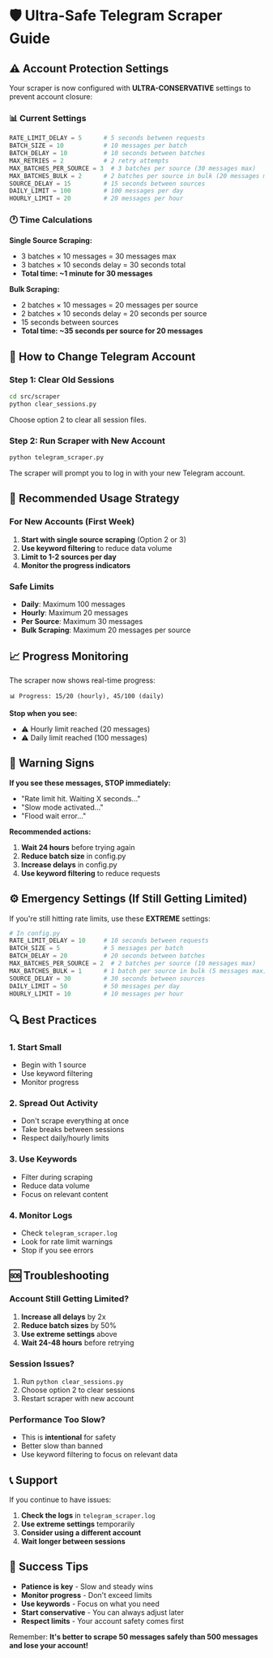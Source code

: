 # 🛡️ Ultra-Safe Telegram Scraper Guide

## ⚠️ Account Protection Settings

Your scraper is now configured with **ULTRA-CONSERVATIVE** settings to prevent account closure:

### 📊 Current Settings
```python
RATE_LIMIT_DELAY = 5      # 5 seconds between requests
BATCH_SIZE = 10           # 10 messages per batch
BATCH_DELAY = 10          # 10 seconds between batches
MAX_RETRIES = 2           # 2 retry attempts
MAX_BATCHES_PER_SOURCE = 3  # 3 batches per source (30 messages max)
MAX_BATCHES_BULK = 2      # 2 batches per source in bulk (20 messages max)
SOURCE_DELAY = 15         # 15 seconds between sources
DAILY_LIMIT = 100         # 100 messages per day
HOURLY_LIMIT = 20         # 20 messages per hour
```

### 🕐 Time Calculations

**Single Source Scraping:**
- 3 batches × 10 messages = 30 messages max
- 3 batches × 10 seconds delay = 30 seconds total
- **Total time: ~1 minute for 30 messages**

**Bulk Scraping:**
- 2 batches × 10 messages = 20 messages per source
- 2 batches × 10 seconds delay = 20 seconds per source
- 15 seconds between sources
- **Total time: ~35 seconds per source for 20 messages**

## 🔄 How to Change Telegram Account

### Step 1: Clear Old Sessions
```bash
cd src/scraper
python clear_sessions.py
```
Choose option 2 to clear all session files.

### Step 2: Run Scraper with New Account
```bash
python telegram_scraper.py
```
The scraper will prompt you to log in with your new Telegram account.

## 🎯 Recommended Usage Strategy

### For New Accounts (First Week)
1. **Start with single source scraping** (Option 2 or 3)
2. **Use keyword filtering** to reduce data volume
3. **Limit to 1-2 sources per day**
4. **Monitor the progress indicators**

### Safe Limits
- **Daily**: Maximum 100 messages
- **Hourly**: Maximum 20 messages
- **Per Source**: Maximum 30 messages
- **Bulk Scraping**: Maximum 20 messages per source

## 📈 Progress Monitoring

The scraper now shows real-time progress:
```
📊 Progress: 15/20 (hourly), 45/100 (daily)
```

**Stop when you see:**
- ⚠️ Hourly limit reached (20 messages)
- ⚠️ Daily limit reached (100 messages)

## 🚨 Warning Signs

**If you see these messages, STOP immediately:**
- "Rate limit hit. Waiting X seconds..."
- "Slow mode activated..."
- "Flood wait error..."

**Recommended actions:**
1. **Wait 24 hours** before trying again
2. **Reduce batch size** in config.py
3. **Increase delays** in config.py
4. **Use keyword filtering** to reduce requests

## ⚙️ Emergency Settings (If Still Getting Limited)

If you're still hitting rate limits, use these **EXTREME** settings:

```python
# In config.py
RATE_LIMIT_DELAY = 10     # 10 seconds between requests
BATCH_SIZE = 5            # 5 messages per batch
BATCH_DELAY = 20          # 20 seconds between batches
MAX_BATCHES_PER_SOURCE = 2  # 2 batches per source (10 messages max)
MAX_BATCHES_BULK = 1      # 1 batch per source in bulk (5 messages max)
SOURCE_DELAY = 30         # 30 seconds between sources
DAILY_LIMIT = 50          # 50 messages per day
HOURLY_LIMIT = 10         # 10 messages per hour
```

## 🔍 Best Practices

### 1. **Start Small**
- Begin with 1 source
- Use keyword filtering
- Monitor progress

### 2. **Spread Out Activity**
- Don't scrape everything at once
- Take breaks between sessions
- Respect daily/hourly limits

### 3. **Use Keywords**
- Filter during scraping
- Reduce data volume
- Focus on relevant content

### 4. **Monitor Logs**
- Check `telegram_scraper.log`
- Look for rate limit warnings
- Stop if you see errors

## 🆘 Troubleshooting

### Account Still Getting Limited?
1. **Increase all delays** by 2x
2. **Reduce batch sizes** by 50%
3. **Use extreme settings** above
4. **Wait 24-48 hours** before retrying

### Session Issues?
1. Run `python clear_sessions.py`
2. Choose option 2 to clear sessions
3. Restart scraper with new account

### Performance Too Slow?
- This is **intentional** for safety
- Better slow than banned
- Use keyword filtering to focus on relevant data

## 📞 Support

If you continue to have issues:
1. **Check the logs** in `telegram_scraper.log`
2. **Use extreme settings** temporarily
3. **Consider using a different account**
4. **Wait longer between sessions**

## 🎯 Success Tips

- **Patience is key** - Slow and steady wins
- **Monitor progress** - Don't exceed limits
- **Use keywords** - Focus on what you need
- **Start conservative** - You can always adjust later
- **Respect limits** - Your account safety comes first

Remember: **It's better to scrape 50 messages safely than 500 messages and lose your account!** 